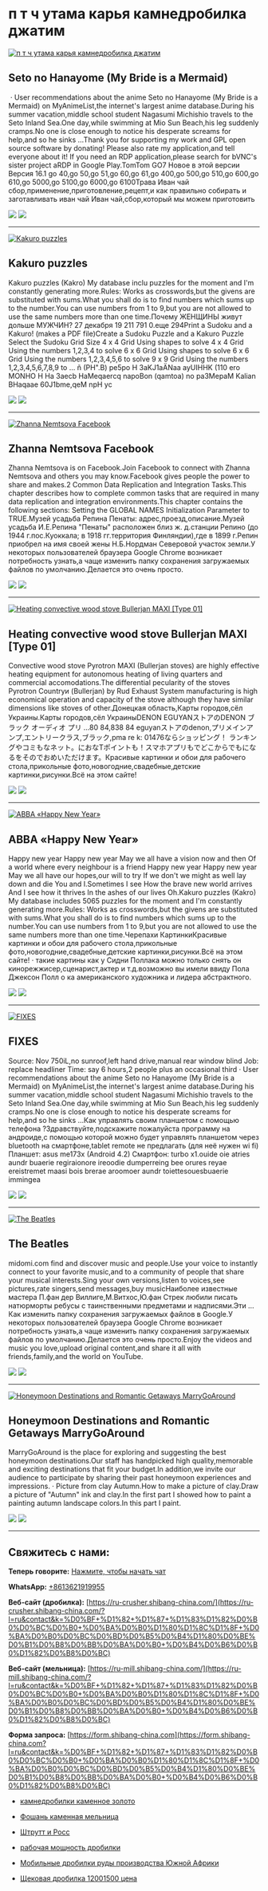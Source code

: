 # п т ч утама карья камнедробилка джатим

<a href="https://swt.shibang-china.com/?l=ru&img&k=%D0%BF+%D1%82+%D1%87+%D1%83%D1%82%D0%B0%D0%BC%D0%B0+%D0%BA%D0%B0%D1%80%D1%8C%D1%8F+%D0%BA%D0%B0%D0%BC%D0%BD%D0%B5%D0%B4%D1%80%D0%BE%D0%B1%D0%B8%D0%BB%D0%BA%D0%B0+%D0%B4%D0%B6%D0%B0%D1%82%D0%B8%D0%BC" target="_blank">![п т ч утама карья камнедробилка джатим](http://static.shibang-china.com/all-800x300/247.jpg)</a>

## Seto no Hanayome (My Bride is a Mermaid)
&nbsp;&#0183;&#32;User recommendations about the anime Seto no Hanayome (My Bride is a Mermaid) on MyAnimeList,the internet's largest anime database.During his summer vacation,middle school student Nagasumi Michishio travels to the Seto Inland Sea.One day,while swimming at Mio Sun Beach,his leg suddenly cramps.No one is close enough to notice his desperate screams for help,and so he sinks …Thank you for supporting my work and GPL open source software by donating! Please also rate my application,and tell everyone about it! If you need an RDP application,please search for bVNC's sister project aRDP in Google Play.TomTom GO7 Новое в этой версии Версия 16.1 go 40,go 50,go 51,go 60,go 61,go 400,go 500,go 510,go 600,go 610,go 5000,go 5100,go 6000,go 6100Трава Иван чай сбор,применение,приготовление,рецепт,и как правильно собирать и заготавливать иван чай Иван чай,сбор,который мы можем приготовить


<a href="https://whatsapp.shibangsoft.com/WhatsApp.php" target="_blank" title="WhatsApp">![](http://static.shibang-china.com/icon/whatsapp.png)</a> <a href="https://swt.shibang-china.com/?l=ru&icon&k=%D0%BF+%D1%82+%D1%87+%D1%83%D1%82%D0%B0%D0%BC%D0%B0+%D0%BA%D0%B0%D1%80%D1%8C%D1%8F+%D0%BA%D0%B0%D0%BC%D0%BD%D0%B5%D0%B4%D1%80%D0%BE%D0%B1%D0%B8%D0%BB%D0%BA%D0%B0+%D0%B4%D0%B6%D0%B0%D1%82%D0%B8%D0%BC" target="_blank">![](http://static.shibang-china.com/icon/chat-ru.png)</a>

---

<a href="https://swt.shibang-china.com/?l=ru&img&k=%D0%BF+%D1%82+%D1%87+%D1%83%D1%82%D0%B0%D0%BC%D0%B0+%D0%BA%D0%B0%D1%80%D1%8C%D1%8F+%D0%BA%D0%B0%D0%BC%D0%BD%D0%B5%D0%B4%D1%80%D0%BE%D0%B1%D0%B8%D0%BB%D0%BA%D0%B0+%D0%B4%D0%B6%D0%B0%D1%82%D0%B8%D0%BC" target="_blank">![Kakuro puzzles](http://static.shibang-china.com/all-800x300/1050.jpg)</a>

## Kakuro puzzles
Kakuro puzzles (Kakro) My database inclu puzzles for the moment and I'm constantly generating more.Rules: Works as crosswords,but the givens are substituted with sums.What you shall do is to find numbers which sums up to the number.You can use numbers from 1 to 9,but you are not allowed to use the same numbers more than one time.Почему ЖЕНЩИНЫ живут дольше МУЖЧИН? 27 декабря 19 211 791 0.еще 294Print a Sudoku and a Kakuro! (makes a PDF file)Create a Sudoku Puzzle and a Kakuro Puzzle Select the Sudoku Grid Size 4 x 4 Grid Using shapes to solve 4 x 4 Grid Using the numbers 1,2,3,4 to solve 6 x 6 Grid Using shapes to solve 6 x 6 Grid Using the numbers 1,2,3,4,5,6 to solve 9 x 9 Grid Using the numbers 1,2,3,4,5,6,7,8,9 to … &#241; (PH&quot;.B) pe5po H 3aKJ1a&#196;Naa ayUIHHK (110 ero MONHO H Ha 3aecb HaMeqaercq napoBon (qamtoa) no pa3MepaM Kalian BHaqaae 60J1bme,qeM npH yc


<a href="https://whatsapp.shibangsoft.com/WhatsApp.php" target="_blank" title="WhatsApp">![](http://static.shibang-china.com/icon/whatsapp.png)</a> <a href="https://swt.shibang-china.com/?l=ru&icon&k=%D0%BF+%D1%82+%D1%87+%D1%83%D1%82%D0%B0%D0%BC%D0%B0+%D0%BA%D0%B0%D1%80%D1%8C%D1%8F+%D0%BA%D0%B0%D0%BC%D0%BD%D0%B5%D0%B4%D1%80%D0%BE%D0%B1%D0%B8%D0%BB%D0%BA%D0%B0+%D0%B4%D0%B6%D0%B0%D1%82%D0%B8%D0%BC" target="_blank">![](http://static.shibang-china.com/icon/chat-ru.png)</a>

---

<a href="https://swt.shibang-china.com/?l=ru&img&k=%D0%BF+%D1%82+%D1%87+%D1%83%D1%82%D0%B0%D0%BC%D0%B0+%D0%BA%D0%B0%D1%80%D1%8C%D1%8F+%D0%BA%D0%B0%D0%BC%D0%BD%D0%B5%D0%B4%D1%80%D0%BE%D0%B1%D0%B8%D0%BB%D0%BA%D0%B0+%D0%B4%D0%B6%D0%B0%D1%82%D0%B8%D0%BC" target="_blank">![Zhanna Nemtsova Facebook](http://static.shibang-china.com/all-800x300/143.jpg)</a>

## Zhanna Nemtsova Facebook
Zhanna Nemtsova is on Facebook.Join Facebook to connect with Zhanna Nemtsova and others you may know.Facebook gives people the power to share and makes.2 Common Data Replication and Integration Tasks.This chapter describes how to complete common tasks that are required in many data replication and integration environments.This chapter contains the following sections: Setting the GLOBAL NAMES Initialization Parameter to TRUE.Музей усадьба Репина Пенаты: адрес,проезд,описание.Музей усадьба И.Е.Репина &quot;Пенаты&quot; расположен близ ж. д.станции Репино (до 1944 г.пос.Куоккала; в 1918 гг.территория Финляндии),где в 1899 г.Репин приобрел на имя своей жены Н.Б.Нордман Северовой участок земли.У некоторых пользователей браузера Google Chrome возникает потребность узнать,а чаще изменить папку сохранения загружаемых файлов по умолчанию.Делается это очень просто.


<a href="https://whatsapp.shibangsoft.com/WhatsApp.php" target="_blank" title="WhatsApp">![](http://static.shibang-china.com/icon/whatsapp.png)</a> <a href="https://swt.shibang-china.com/?l=ru&icon&k=%D0%BF+%D1%82+%D1%87+%D1%83%D1%82%D0%B0%D0%BC%D0%B0+%D0%BA%D0%B0%D1%80%D1%8C%D1%8F+%D0%BA%D0%B0%D0%BC%D0%BD%D0%B5%D0%B4%D1%80%D0%BE%D0%B1%D0%B8%D0%BB%D0%BA%D0%B0+%D0%B4%D0%B6%D0%B0%D1%82%D0%B8%D0%BC" target="_blank">![](http://static.shibang-china.com/icon/chat-ru.png)</a>

---

<a href="https://swt.shibang-china.com/?l=ru&img&k=%D0%BF+%D1%82+%D1%87+%D1%83%D1%82%D0%B0%D0%BC%D0%B0+%D0%BA%D0%B0%D1%80%D1%8C%D1%8F+%D0%BA%D0%B0%D0%BC%D0%BD%D0%B5%D0%B4%D1%80%D0%BE%D0%B1%D0%B8%D0%BB%D0%BA%D0%B0+%D0%B4%D0%B6%D0%B0%D1%82%D0%B8%D0%BC" target="_blank">![Heating convective wood stove Bullerjan MAXI [Type 01]](http://static.shibang-china.com/all-800x300/1361.jpg)</a>

## Heating convective wood stove Bullerjan MAXI [Type 01]
Convective wood stove Pyrotron MAXI (Bullerjan stoves) are highly effective heating equipment for autonomous heating of living quarters and commercial accomodations.The differential pecularity of the stoves Pyrotron Countryи (Bullerjan) by Rud Exhaust System manufacturing is high economical operation and capacity of the stove although they have similar dimensions like stoves of other.Донецкая область,Карты городов,сёл Украины.Карты городов,сёл УкраиныDENON EGUYANストアのDENON ブラック オーディオ プリ …80 84,838 84 eguyanストアのdenon,プリメインアンプ,エントリークラス,ブラック,pma re k: 01476ならショッピング！ ランキングやコミもなネット。におなTポイントも！スマホアプリもでどこからでもになるをそのでおめいただけます。Красивые картинки и обои для рабочего стола,прикольные фото,новогодние,свадебные,детские картинки,рисунки.Всё на этом сайте!


<a href="https://whatsapp.shibangsoft.com/WhatsApp.php" target="_blank" title="WhatsApp">![](http://static.shibang-china.com/icon/whatsapp.png)</a> <a href="https://swt.shibang-china.com/?l=ru&icon&k=%D0%BF+%D1%82+%D1%87+%D1%83%D1%82%D0%B0%D0%BC%D0%B0+%D0%BA%D0%B0%D1%80%D1%8C%D1%8F+%D0%BA%D0%B0%D0%BC%D0%BD%D0%B5%D0%B4%D1%80%D0%BE%D0%B1%D0%B8%D0%BB%D0%BA%D0%B0+%D0%B4%D0%B6%D0%B0%D1%82%D0%B8%D0%BC" target="_blank">![](http://static.shibang-china.com/icon/chat-ru.png)</a>

---

<a href="https://swt.shibang-china.com/?l=ru&img&k=%D0%BF+%D1%82+%D1%87+%D1%83%D1%82%D0%B0%D0%BC%D0%B0+%D0%BA%D0%B0%D1%80%D1%8C%D1%8F+%D0%BA%D0%B0%D0%BC%D0%BD%D0%B5%D0%B4%D1%80%D0%BE%D0%B1%D0%B8%D0%BB%D0%BA%D0%B0+%D0%B4%D0%B6%D0%B0%D1%82%D0%B8%D0%BC" target="_blank">![ABBA &#171;Happy New Year&#187;](http://static.shibang-china.com/all-800x300/221.jpg)</a>

## ABBA &#171;Happy New Year&#187;
Happy new year Happy new year May we all have a vision now and then Of a world where every neighbour is a friend Happy new year Happy new year May we all have our hopes,our will to try If we don't we might as well lay down and die You and I.Sometimes I see How the brave new world arrives And I see how it thrives In the ashes of our lives Oh.Kakuro puzzles (Kakro) My database includes 5065 puzzles for the moment and I'm constantly generating more.Rules: Works as crosswords,but the givens are substituted with sums.What you shall do is to find numbers which sums up to the number.You can use numbers from 1 to 9,but you are not allowed to use the same numbers more than one time.Черепахи КартинкиКрасивые картинки и обои для рабочего стола,прикольные фото,новогодние,свадебные,детские картинки,рисунки.Всё на этом сайте!&nbsp;&#0183;&#32;такие картины как у Сидни Поллака можно только снять он кинорежжисер,сценарист,актер и т.д.возможно вы имели ввиду Пола Джексон Полл о ка американского художника и лидера абстрактного.


<a href="https://whatsapp.shibangsoft.com/WhatsApp.php" target="_blank" title="WhatsApp">![](http://static.shibang-china.com/icon/whatsapp.png)</a> <a href="https://swt.shibang-china.com/?l=ru&icon&k=%D0%BF+%D1%82+%D1%87+%D1%83%D1%82%D0%B0%D0%BC%D0%B0+%D0%BA%D0%B0%D1%80%D1%8C%D1%8F+%D0%BA%D0%B0%D0%BC%D0%BD%D0%B5%D0%B4%D1%80%D0%BE%D0%B1%D0%B8%D0%BB%D0%BA%D0%B0+%D0%B4%D0%B6%D0%B0%D1%82%D0%B8%D0%BC" target="_blank">![](http://static.shibang-china.com/icon/chat-ru.png)</a>

---

<a href="https://swt.shibang-china.com/?l=ru&img&k=%D0%BF+%D1%82+%D1%87+%D1%83%D1%82%D0%B0%D0%BC%D0%B0+%D0%BA%D0%B0%D1%80%D1%8C%D1%8F+%D0%BA%D0%B0%D0%BC%D0%BD%D0%B5%D0%B4%D1%80%D0%BE%D0%B1%D0%B8%D0%BB%D0%BA%D0%B0+%D0%B4%D0%B6%D0%B0%D1%82%D0%B8%D0%BC" target="_blank">![FIXES](http://static.shibang-china.com/all-800x300/1115.jpg)</a>

## FIXES
Source: Nov 750iL,no sunroof,left hand drive,manual rear window blind Job: replace headliner Time: say 6 hours,2 people plus an occasional third&nbsp;&#0183;&#32;User recommendations about the anime Seto no Hanayome (My Bride is a Mermaid) on MyAnimeList,the internet's largest anime database.During his summer vacation,middle school student Nagasumi Michishio travels to the Seto Inland Sea.One day,while swimming at Mio Sun Beach,his leg suddenly cramps.No one is close enough to notice his desperate screams for help,and so he sinks …Как управлять своим планшетом с помощью телефона ?Здравствуйте,подскажите пожалуйста программу на андроиде,с помощью которой можно будет управлять планшетом через bluetooth на смартфоне,tablet remote не предлагать (для неё нужен wi fi) Планшет: asus me173x (Android 4.2) Смартфон: turbo x1.ouide oie atries aundr buaerie regiraionore ireoodie dumperreing bee orures reyae ereistremet maasi bois brerae aroomoer aundr toiettesouesbuaerie immingea


<a href="https://whatsapp.shibangsoft.com/WhatsApp.php" target="_blank" title="WhatsApp">![](http://static.shibang-china.com/icon/whatsapp.png)</a> <a href="https://swt.shibang-china.com/?l=ru&icon&k=%D0%BF+%D1%82+%D1%87+%D1%83%D1%82%D0%B0%D0%BC%D0%B0+%D0%BA%D0%B0%D1%80%D1%8C%D1%8F+%D0%BA%D0%B0%D0%BC%D0%BD%D0%B5%D0%B4%D1%80%D0%BE%D0%B1%D0%B8%D0%BB%D0%BA%D0%B0+%D0%B4%D0%B6%D0%B0%D1%82%D0%B8%D0%BC" target="_blank">![](http://static.shibang-china.com/icon/chat-ru.png)</a>

---

<a href="https://swt.shibang-china.com/?l=ru&img&k=%D0%BF+%D1%82+%D1%87+%D1%83%D1%82%D0%B0%D0%BC%D0%B0+%D0%BA%D0%B0%D1%80%D1%8C%D1%8F+%D0%BA%D0%B0%D0%BC%D0%BD%D0%B5%D0%B4%D1%80%D0%BE%D0%B1%D0%B8%D0%BB%D0%BA%D0%B0+%D0%B4%D0%B6%D0%B0%D1%82%D0%B8%D0%BC" target="_blank">![The Beatles](http://static.shibang-china.com/all-800x300/643.jpg)</a>

## The Beatles
midomi.com find and discover music and people.Use your voice to instantly connect to your favorite music,and to a community of people that share your musical interests.Sing your own versions,listen to voices,see pictures,rate singers,send messages,buy musicНаиболее известные мастера П.фан дер Виллиге,М.Витхос,Ю.фан Стрек любили писать натюрморты ребусы с таинственными предметами и надписями.Эти …Как изменить папку сохранения загружаемых файлов в Google.У некоторых пользователей браузера Google Chrome возникает потребность узнать,а чаще изменить папку сохранения загружаемых файлов по умолчанию.Делается это очень просто.Enjoy the videos and music you love,upload original content,and share it all with friends,family,and the world on YouTube.


<a href="https://whatsapp.shibangsoft.com/WhatsApp.php" target="_blank" title="WhatsApp">![](http://static.shibang-china.com/icon/whatsapp.png)</a> <a href="https://swt.shibang-china.com/?l=ru&icon&k=%D0%BF+%D1%82+%D1%87+%D1%83%D1%82%D0%B0%D0%BC%D0%B0+%D0%BA%D0%B0%D1%80%D1%8C%D1%8F+%D0%BA%D0%B0%D0%BC%D0%BD%D0%B5%D0%B4%D1%80%D0%BE%D0%B1%D0%B8%D0%BB%D0%BA%D0%B0+%D0%B4%D0%B6%D0%B0%D1%82%D0%B8%D0%BC" target="_blank">![](http://static.shibang-china.com/icon/chat-ru.png)</a>

---

<a href="https://swt.shibang-china.com/?l=ru&img&k=%D0%BF+%D1%82+%D1%87+%D1%83%D1%82%D0%B0%D0%BC%D0%B0+%D0%BA%D0%B0%D1%80%D1%8C%D1%8F+%D0%BA%D0%B0%D0%BC%D0%BD%D0%B5%D0%B4%D1%80%D0%BE%D0%B1%D0%B8%D0%BB%D0%BA%D0%B0+%D0%B4%D0%B6%D0%B0%D1%82%D0%B8%D0%BC" target="_blank">![Honeymoon Destinations and Romantic Getaways MarryGoAround](http://static.shibang-china.com/all-800x300/949.jpg)</a>

## Honeymoon Destinations and Romantic Getaways MarryGoAround
MarryGoAround is the place for exploring and suggesting the best honeymoon destinations.Our staff has handpicked high quality,memorable and exciting destinations that fit your budget.In addition,we invite our audience to participate by sharing their past honeymoon experiences and impressions.&nbsp;&#0183;&#32;Picture from clay Autumn.How to make a picture of clay.Draw a picture of &quot;Autumn&quot; ink and clay.In the first part I showed how to paint a painting autumn landscape colors.In this part I paint.

<a href="https://whatsapp.shibangsoft.com/WhatsApp.php" target="_blank" title="WhatsApp">![](http://static.shibang-china.com/icon/whatsapp.png)</a> <a href="https://swt.shibang-china.com/?l=ru&icon&k=%D0%BF+%D1%82+%D1%87+%D1%83%D1%82%D0%B0%D0%BC%D0%B0+%D0%BA%D0%B0%D1%80%D1%8C%D1%8F+%D0%BA%D0%B0%D0%BC%D0%BD%D0%B5%D0%B4%D1%80%D0%BE%D0%B1%D0%B8%D0%BB%D0%BA%D0%B0+%D0%B4%D0%B6%D0%B0%D1%82%D0%B8%D0%BC" target="_blank">![](http://static.shibang-china.com/icon/chat-ru.png)</a>

---
## Свяжитесь с нами:

**Теперь говорите:** [Нажмите, чтобы начать чат](https://swt.shibang-china.com?l=ru&contact&k=%D0%BF+%D1%82+%D1%87+%D1%83%D1%82%D0%B0%D0%BC%D0%B0+%D0%BA%D0%B0%D1%80%D1%8C%D1%8F+%D0%BA%D0%B0%D0%BC%D0%BD%D0%B5%D0%B4%D1%80%D0%BE%D0%B1%D0%B8%D0%BB%D0%BA%D0%B0+%D0%B4%D0%B6%D0%B0%D1%82%D0%B8%D0%BC)

**WhatsApp:**  [+8613621919955](https://whatsapp.shibangsoft.com/WhatsApp.php)

**Веб-сайт (дробилка):** [https://ru-crusher.shibang-china.com/](https://ru-crusher.shibang-china.com/?l=ru&contact&k=%D0%BF+%D1%82+%D1%87+%D1%83%D1%82%D0%B0%D0%BC%D0%B0+%D0%BA%D0%B0%D1%80%D1%8C%D1%8F+%D0%BA%D0%B0%D0%BC%D0%BD%D0%B5%D0%B4%D1%80%D0%BE%D0%B1%D0%B8%D0%BB%D0%BA%D0%B0+%D0%B4%D0%B6%D0%B0%D1%82%D0%B8%D0%BC)

**Веб-сайт (мельница):** [https://ru-mill.shibang-china.com/](https://ru-mill.shibang-china.com/?l=ru&contact&k=%D0%BF+%D1%82+%D1%87+%D1%83%D1%82%D0%B0%D0%BC%D0%B0+%D0%BA%D0%B0%D1%80%D1%8C%D1%8F+%D0%BA%D0%B0%D0%BC%D0%BD%D0%B5%D0%B4%D1%80%D0%BE%D0%B1%D0%B8%D0%BB%D0%BA%D0%B0+%D0%B4%D0%B6%D0%B0%D1%82%D0%B8%D0%BC)

**Форма запроса:** [https://form.shibang-china.com](https://form.shibang-china.com?l=ru&contact&k=%D0%BF+%D1%82+%D1%87+%D1%83%D1%82%D0%B0%D0%BC%D0%B0+%D0%BA%D0%B0%D1%80%D1%8C%D1%8F+%D0%BA%D0%B0%D0%BC%D0%BD%D0%B5%D0%B4%D1%80%D0%BE%D0%B1%D0%B8%D0%BB%D0%BA%D0%B0+%D0%B4%D0%B6%D0%B0%D1%82%D0%B8%D0%BC)

* [камнедробилки каменное золото](../122/%D0%BA%D0%B0%D0%BC%D0%BD%D0%B5%D0%B4%D1%80%D0%BE%D0%B1%D0%B8%D0%BB%D0%BA%D0%B8%20%D0%BA%D0%B0%D0%BC%D0%B5%D0%BD%D0%BD%D0%BE%D0%B5%20%D0%B7%D0%BE%D0%BB%D0%BE%D1%82%D0%BE.md)

* [Фошань каменная мельница](../124/%D0%A4%D0%BE%D1%88%D0%B0%D0%BD%D1%8C%20%D0%BA%D0%B0%D0%BC%D0%B5%D0%BD%D0%BD%D0%B0%D1%8F%20%D0%BC%D0%B5%D0%BB%D1%8C%D0%BD%D0%B8%D1%86%D0%B0.md)

* [Штрутт и Росс](../124/%D0%A8%D1%82%D1%80%D1%83%D1%82%D1%82%20%D0%B8%20%D0%A0%D0%BE%D1%81%D1%81.md)

* [рабочая мощность дробилки](../123/%D1%80%D0%B0%D0%B1%D0%BE%D1%87%D0%B0%D1%8F%20%D0%BC%D0%BE%D1%89%D0%BD%D0%BE%D1%81%D1%82%D1%8C%20%D0%B4%D1%80%D0%BE%D0%B1%D0%B8%D0%BB%D0%BA%D0%B8.md)

* [Мобильные дробилки руды производства Южной Африки](../122/%D0%9C%D0%BE%D0%B1%D0%B8%D0%BB%D1%8C%D0%BD%D1%8B%D0%B5%20%D0%B4%D1%80%D0%BE%D0%B1%D0%B8%D0%BB%D0%BA%D0%B8%20%D1%80%D1%83%D0%B4%D1%8B%20%D0%BF%D1%80%D0%BE%D0%B8%D0%B7%D0%B2%D0%BE%D0%B4%D1%81%D1%82%D0%B2%D0%B0%20%D0%AE%D0%B6%D0%BD%D0%BE%D0%B9%20%D0%90%D1%84%D1%80%D0%B8%D0%BA%D0%B8.md)

* [Щековая дробилка 12001500 цена](../125/%D0%A9%D0%B5%D0%BA%D0%BE%D0%B2%D0%B0%D1%8F%20%D0%B4%D1%80%D0%BE%D0%B1%D0%B8%D0%BB%D0%BA%D0%B0%2012001500%20%D1%86%D0%B5%D0%BD%D0%B0.md)